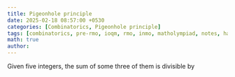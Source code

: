 ```yaml
---
title: Pigeonhole principle
date: 2025-02-18 08:57:00 +0530
categories: [Combinatorics, Pigeonhole principle]
tags: [combinatorics, pre-rmo, ioqm, rmo, inmo, matholympiad, notes, handouts, lecturenotes]
math: true
author: 
---
```


Given five integers, the sum of some three of them is divisible by 
